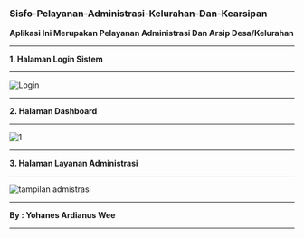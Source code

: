 ### Sisfo-Pelayanan-Administrasi-Kelurahan-Dan-Kearsipan


**Aplikasi Ini Merupakan Pelayanan Administrasi Dan Arsip Desa/Kelurahan**

*******************
**1. Halaman Login Sistem**
*******************
![Login](https://user-images.githubusercontent.com/76047090/158394914-d70d80be-2cd7-4129-8c4b-7f1b74be849b.png)

*******************
**2. Halaman Dashboard**
*******************
![1](https://user-images.githubusercontent.com/76047090/158395162-33f972d6-0256-4dad-aa48-924baba24635.png)

*******************
**3. Halaman Layanan Administrasi**
*******************
![tampilan admistrasi](https://user-images.githubusercontent.com/76047090/158395294-70162bc0-22a0-497a-8681-365b74b7f51b.png)


************
**By : Yohanes Ardianus Wee**
************


